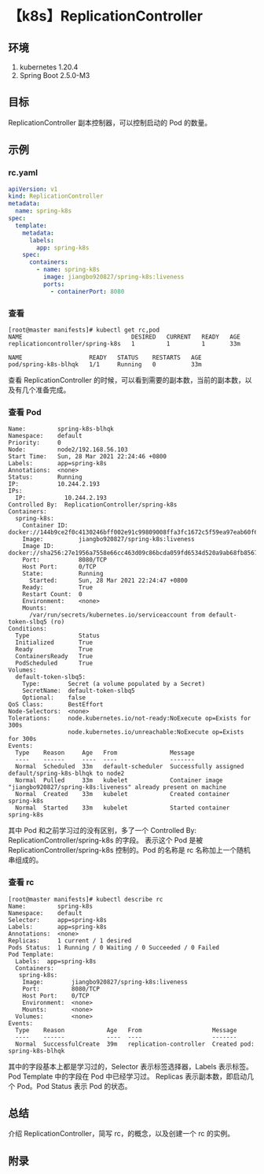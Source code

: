 # 【k8s】ReplicationController

## 环境

1. kubernetes 1.20.4
2. Spring Boot 2.5.0-M3

## 目标

ReplicationController 副本控制器，可以控制启动的 Pod 的数量。

## 示例

### rc.yaml

```yaml
apiVersion: v1
kind: ReplicationController
metadata:
  name: spring-k8s
spec:
  template:
    metadata:
      labels:
        app: spring-k8s
    spec:
      containers:
        - name: spring-k8s
          image: jiangbo920827/spring-k8s:liveness
          ports:
            - containerPort: 8080
```

### 查看

```
[root@master manifests]# kubectl get rc,pod
NAME                               DESIRED   CURRENT   READY   AGE
replicationcontroller/spring-k8s   1         1         1       33m

NAME                   READY   STATUS    RESTARTS   AGE
pod/spring-k8s-blhqk   1/1     Running   0          33m

```

查看 ReplicationController 的时候，可以看到需要的副本数，当前的副本数，以及有几个准备完成。

### 查看 Pod

```
Name:         spring-k8s-blhqk
Namespace:    default
Priority:     0
Node:         node2/192.168.56.103
Start Time:   Sun, 28 Mar 2021 22:24:46 +0800
Labels:       app=spring-k8s
Annotations:  <none>
Status:       Running
IP:           10.244.2.193
IPs:
  IP:           10.244.2.193
Controlled By:  ReplicationController/spring-k8s
Containers:
  spring-k8s:
    Container ID:   docker://144b9ce2f0c4130246bff002e91c99809008ffa3fc1672c5f59ea97eab60f6f5
    Image:          jiangbo920827/spring-k8s:liveness
    Image ID:       docker://sha256:27e1956a7558e66cc463d09c86bcda059fd6534d520a9ab68fb8567048f786f2
    Port:           8080/TCP
    Host Port:      0/TCP
    State:          Running
      Started:      Sun, 28 Mar 2021 22:24:47 +0800
    Ready:          True
    Restart Count:  0
    Environment:    <none>
    Mounts:
      /var/run/secrets/kubernetes.io/serviceaccount from default-token-slbq5 (ro)
Conditions:
  Type              Status
  Initialized       True
  Ready             True
  ContainersReady   True
  PodScheduled      True
Volumes:
  default-token-slbq5:
    Type:        Secret (a volume populated by a Secret)
    SecretName:  default-token-slbq5
    Optional:    false
QoS Class:       BestEffort
Node-Selectors:  <none>
Tolerations:     node.kubernetes.io/not-ready:NoExecute op=Exists for 300s
                 node.kubernetes.io/unreachable:NoExecute op=Exists for 300s
Events:
  Type    Reason     Age   From               Message
  ----    ------     ----  ----               -------
  Normal  Scheduled  33m   default-scheduler  Successfully assigned default/spring-k8s-blhqk to node2
  Normal  Pulled     33m   kubelet            Container image "jiangbo920827/spring-k8s:liveness" already present on machine
  Normal  Created    33m   kubelet            Created container spring-k8s
  Normal  Started    33m   kubelet            Started container spring-k8s
```

其中 Pod 和之前学习过的没有区别，多了一个 Controlled By:  ReplicationController/spring-k8s 的字段。
表示这个 Pod 是被 ReplicationController/spring-k8s 控制的。Pod 的名称是 rc 名称加上一个随机串组成的。

### 查看 rc

```
[root@master manifests]# kubectl describe rc
Name:         spring-k8s
Namespace:    default
Selector:     app=spring-k8s
Labels:       app=spring-k8s
Annotations:  <none>
Replicas:     1 current / 1 desired
Pods Status:  1 Running / 0 Waiting / 0 Succeeded / 0 Failed
Pod Template:
  Labels:  app=spring-k8s
  Containers:
   spring-k8s:
    Image:        jiangbo920827/spring-k8s:liveness
    Port:         8080/TCP
    Host Port:    0/TCP
    Environment:  <none>
    Mounts:       <none>
  Volumes:        <none>
Events:
  Type    Reason            Age   From                    Message
  ----    ------            ----  ----                    -------
  Normal  SuccessfulCreate  39m   replication-controller  Created pod: spring-k8s-blhqk
```

其中的字段基本上都是学习过的，Selector 表示标签选择器，Labels 表示标签。Pod Template 中的字段在 Pod 中已经学习过。
Replicas 表示副本数，即启动几个 Pod。Pod Status 表示 Pod 的状态。

## 总结

介绍 ReplicationController，简写 rc，的概念，以及创建一个 rc 的实例。

## 附录
